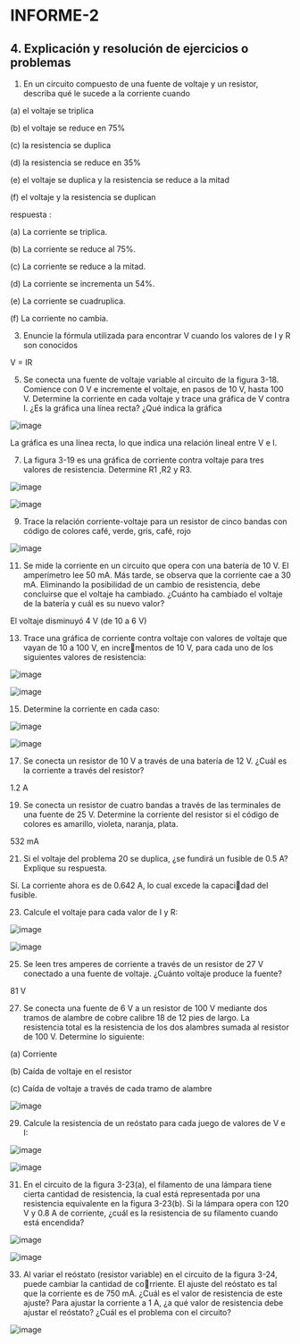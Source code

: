 # INFORME-2

## 4.	Explicación y resolución de ejercicios o problemas

1. En un circuito compuesto de una fuente de voltaje y un resistor, describa qué le sucede a la corriente
cuando

(a) el voltaje se triplica

(b) el voltaje se reduce en 75%

(c) la resistencia se duplica

(d) la resistencia se reduce en 35%

(e) el voltaje se duplica y la resistencia se reduce a la mitad

(f) el voltaje y la resistencia se duplican

respuesta :

(a) La corriente se triplica.

(b) La corriente se reduce al 75%.

(c) La corriente se reduce a la mitad.

(d) La corriente se incrementa un 54%.

(e) La corriente se cuadruplica.

(f) La corriente no cambia.

3. Enuncie la fórmula utilizada para encontrar V cuando los valores de I y R son conocidos

 V = IR

5. Se conecta una fuente de voltaje variable al circuito de la figura 3-18. Comience con 0 V e incremente
el voltaje, en pasos de 10 V, hasta 100 V. Determine la corriente en cada voltaje y trace una gráfica de
V contra I. ¿Es la gráfica una línea recta? ¿Qué indica la gráfica


![image](https://user-images.githubusercontent.com/86561660/201850065-2844b14b-7636-4f50-b618-7fa625e67e02.png)

 La gráfica es una línea recta, lo que indica una relación lineal
entre V e I.


7. La figura 3-19 es una gráfica de corriente contra voltaje para tres valores de resistencia. Determine R1
,R2 y R3.

![image](https://user-images.githubusercontent.com/86561660/201850065-2844b14b-7636-4f50-b618-7fa625e67e02.png)

![image](https://user-images.githubusercontent.com/86561660/201850897-a6ddf1ce-ec09-4cd5-ac48-7f7d68bec58e.png)

9. Trace la relación corriente-voltaje para un resistor de cinco bandas con código de colores café, verde,
gris, café, rojo


![image](https://user-images.githubusercontent.com/86561660/201851011-80256442-daeb-4d01-bca1-c932ec1848a5.png)

11. Se mide la corriente en un circuito que opera con una batería de 10 V. El amperímetro lee 50 mA. Más
tarde, se observa que la corriente cae a 30 mA. Eliminando la posibilidad de un cambio de resistencia,
debe concluirse que el voltaje ha cambiado. ¿Cuánto ha cambiado el voltaje de la batería y cuál es su
nuevo valor?

El voltaje disminuyó 4 V (de 10 a 6 V)

13. Trace una gráfica de corriente contra voltaje con valores de voltaje que vayan de 10 a 100 V, en incrementos de 10 V, para cada uno de los siguientes valores de resistencia:

![image](https://user-images.githubusercontent.com/86561660/201851345-89cf6be3-4034-4a25-b363-5c7861bf9817.png)

![image](https://user-images.githubusercontent.com/86561660/201851425-9191dece-4d86-46cf-97a1-8582ab7d15f7.png)

15. Determine la corriente en cada caso:

![image](https://user-images.githubusercontent.com/86561660/201851745-d3dd2aa7-21bc-4450-a2de-afbf86b60b84.png)

![image](https://user-images.githubusercontent.com/86561660/201851792-e342dbfb-d07b-4c3f-a559-ab9a99c1919b.png)

17. Se conecta un resistor de 10 V a través de una batería de 12 V. ¿Cuál es la corriente a través del resistor?

  1.2 A
  
19. Se conecta un resistor de cuatro bandas a través de las terminales de una fuente de 25 V. Determine la
corriente del resistor si el código de colores es amarillo, violeta, naranja, plata.

 532 mA
 
 21. Si el voltaje del problema 20 se duplica, ¿se fundirá un fusible de 0.5 A? Explique su respuesta.

 Sí. La corriente ahora es de 0.642 A, lo cual excede la capacidad del fusible.
 
 23. Calcule el voltaje para cada valor de I y R:

![image](https://user-images.githubusercontent.com/86561660/201852290-a2ecb338-e91c-4f17-84f6-1f9c3c2e5b0d.png)

![image](https://user-images.githubusercontent.com/86561660/201852377-a98a7f39-e127-4c1e-a01a-027fdfbd6f3f.png)

25. Se leen tres amperes de corriente a través de un resistor de 27 V conectado a una fuente de voltaje.
¿Cuánto voltaje produce la fuente?

 81 V
 
 27. Se conecta una fuente de 6 V a un resistor de 100 V mediante dos tramos de alambre de cobre calibre
18 de 12 pies de largo. La resistencia total es la resistencia de los dos alambres sumada al resistor de
100 V. Determine lo siguiente:

(a) Corriente

(b) Caída de voltaje en el resistor

(c) Caída de voltaje a través de cada tramo de alambre

![image](https://user-images.githubusercontent.com/86561660/201852621-e70954f9-b413-436d-8310-0faa78e864e2.png)

29. Calcule la resistencia de un reóstato para cada juego de valores de V e I:

![image](https://user-images.githubusercontent.com/86561660/201852684-d5adc250-64e9-4119-812d-7e1eef7cbae2.png)

![image](https://user-images.githubusercontent.com/86561660/201852792-f20738dd-b660-4983-b11e-82a1b8cae281.png)

31. En el circuito de la figura 3-23(a), el filamento de una lámpara tiene cierta cantidad de resistencia, la
cual está representada por una resistencia equivalente en la figura 3-23(b). Si la lámpara opera con
120 V y 0.8 A de corriente, ¿cuál es la resistencia de su filamento cuando está encendida?


![image](https://user-images.githubusercontent.com/86561660/201852881-00b2ca49-825e-428a-b85a-0a8ae0d45e00.png)


![image](https://user-images.githubusercontent.com/86561660/201853024-f605bce4-9199-4b2c-9a87-112e617267c9.png)


33. Al variar el reóstato (resistor variable) en el circuito de la figura 3-24, puede cambiar la cantidad de corriente. El ajuste del reóstato es tal que la corriente es de 750 mA. ¿Cuál es el valor de resistencia de
este ajuste? Para ajustar la corriente a 1 A, ¿a qué valor de resistencia debe ajustar el reóstato? ¿Cuál
es el problema con el circuito?

![image](https://user-images.githubusercontent.com/86561660/201853107-869bd7b7-9576-4dd9-afa3-20d5d1d26fa2.png)






 
 







